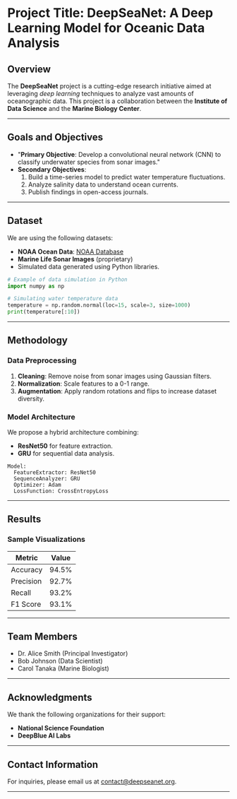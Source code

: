 
# Project Title: **DeepSeaNet**: A Deep Learning Model for Oceanic Data Analysis

## Overview
The **DeepSeaNet** project is a cutting-edge research initiative aimed at leveraging _deep learning_ techniques to analyze vast amounts of oceanographic data. This project is a collaboration between the **Institute of Data Science** and the **Marine Biology Center**.

***

## Goals and Objectives
- "**Primary Objective**: Develop a convolutional neural network (CNN) to classify underwater species from sonar images."
- **Secondary Objectives**:
  1. Build a time-series model to predict water temperature fluctuations.
  2. Analyze salinity data to understand ocean currents.
  3. Publish findings in open-access journals.

***

## Dataset
We are using the following datasets:
- **NOAA Ocean Data**: [NOAA Database](https://www.noaa.gov/data)
- **Marine Life Sonar Images** (proprietary)
- Simulated data generated using Python libraries.

```python
# Example of data simulation in Python
import numpy as np

# Simulating water temperature data
temperature = np.random.normal(loc=15, scale=3, size=1000)
print(temperature[:10])
```

***

## Methodology
### Data Preprocessing
1. **Cleaning**: Remove noise from sonar images using Gaussian filters.
2. **Normalization**: Scale features to a 0-1 range.
3. **Augmentation**: Apply random rotations and flips to increase dataset diversity.

### Model Architecture
We propose a hybrid architecture combining:
- **ResNet50** for feature extraction.
- **GRU** for sequential data analysis.

```
Model:
  FeatureExtractor: ResNet50
  SequenceAnalyzer: GRU
  Optimizer: Adam
  LossFunction: CrossEntropyLoss
```

***

## Results
### Sample Visualizations
| Metric       | Value |
|--------------|-------|
| Accuracy     | 94.5% |
| Precision    | 92.7% |
| Recall       | 93.2% |
| F1 Score     | 93.1% |

***

## Team Members
- Dr. Alice Smith (Principal Investigator)
- Bob Johnson (Data Scientist)
- Carol Tanaka (Marine Biologist)

***

## Acknowledgments
We thank the following organizations for their support:
- **National Science Foundation**
- **DeepBlue AI Labs**

***

## Contact Information
For inquiries, please email us at [contact@deepseanet.org](mailto:contact@deepseanet.org).

***
